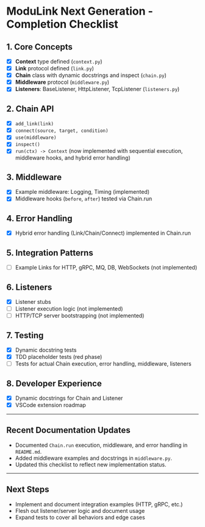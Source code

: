 # ModuLink Next Generation - Completion Checklist

## 1. Core Concepts

- [x] **Context** type defined (`context.py`)
- [x] **Link** protocol defined (`link.py`)
- [x] **Chain** class with dynamic docstrings and inspect (`chain.py`)
- [x] **Middleware** protocol (`middleware.py`)
- [x] **Listeners**: BaseListener, HttpListener, TcpListener (`listeners.py`)

## 2. Chain API

- [x] `add_link(link)`
- [x] `connect(source, target, condition)`
- [x] `use(middleware)`
- [x] `inspect()`
- [x] `run(ctx) -> Context` (now implemented with sequential execution, middleware hooks, and hybrid error handling)

## 3. Middleware

- [x] Example middleware: Logging, Timing (implemented)
- [x] Middleware hooks (`before`, `after`) tested via Chain.run

## 4. Error Handling

- [x] Hybrid error handling (Link/Chain/Connect) implemented in Chain.run

## 5. Integration Patterns

- [ ] Example Links for HTTP, gRPC, MQ, DB, WebSockets (not implemented)

## 6. Listeners

- [x] Listener stubs
- [ ] Listener execution logic (not implemented)
- [ ] HTTP/TCP server bootstrapping (not implemented)

## 7. Testing

- [x] Dynamic docstring tests
- [x] TDD placeholder tests (red phase)
- [ ] Tests for actual Chain execution, error handling, middleware, listeners

## 8. Developer Experience

- [x] Dynamic docstrings for Chain and Listener
- [x] VSCode extension roadmap

---

## Recent Documentation Updates

- Documented `Chain.run` execution, middleware, and error handling in `README.md`.
- Added middleware examples and docstrings in `middleware.py`.
- Updated this checklist to reflect new implementation status.

---

## Next Steps

- Implement and document integration examples (HTTP, gRPC, etc.)
- Flesh out listener/server logic and document usage
- Expand tests to cover all behaviors and edge cases
